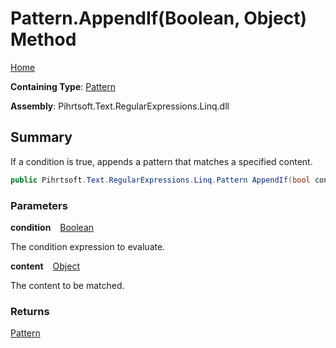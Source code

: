 # Pattern\.AppendIf\(Boolean, Object\) Method

[Home](../../../../../../README.md)

**Containing Type**: [Pattern](../README.md)

**Assembly**: Pihrtsoft\.Text\.RegularExpressions\.Linq\.dll

## Summary

If a condition is true, appends a pattern that matches a specified content\.

```csharp
public Pihrtsoft.Text.RegularExpressions.Linq.Pattern AppendIf(bool condition, object content)
```

### Parameters

**condition** &ensp; [Boolean](https://docs.microsoft.com/en-us/dotnet/api/system.boolean)

The condition expression to evaluate\.

**content** &ensp; [Object](https://docs.microsoft.com/en-us/dotnet/api/system.object)

The content to be matched\.

### Returns

[Pattern](../README.md)

